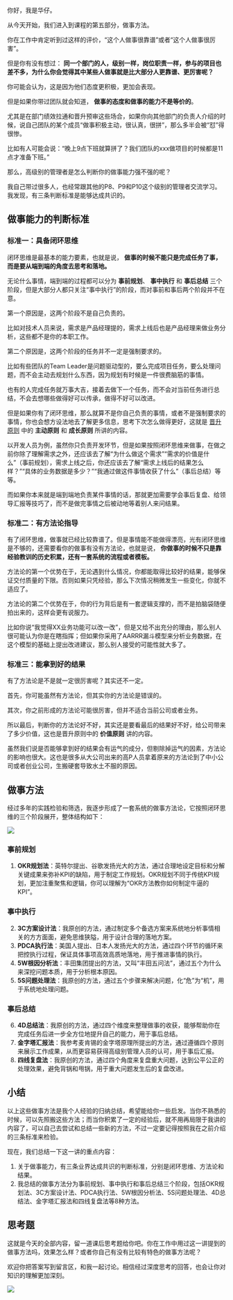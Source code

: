 你好，我是华仔。

从今天开始，我们进入到课程的第五部分，做事方法。

你在工作中肯定听到过这样的评价，“这个人做事很靠谱”或者“这个人做事很厉害”。

但是你有没有想过： **同一个部门的人，级别一样，岗位职责一样，参与的项目也差不多，为什么你会觉得其中某些人做事就是比大部分人更靠谱、更厉害呢？**

你可能会认为，这是因为他们态度更积极，更加会表现。

但是如果你带过团队就会知道， **做事的态度和做事的能力不是等价的**。

尤其是在部门绩效拉通和晋升预审这些场合，如果你向其他部门的负责人介绍的时候，说自己团队的某个成员“做事积极主动，很认真，很拼”，那么多半会被“怼”得很惨。

比如有人可能会说：“晚上9点下班就算拼了？我们团队的xxx做项目的时候都是11点才准备下班。”

那么，高级别的管理者是怎么判断你的做事能力强不强的呢？

我自己带过很多人，也经常跟其他的P8、P9和P10这个级别的管理者交流学习。我发现，有三条判断标准是能够达成共识的。

## 做事能力的判断标准

### 标准一：具备闭环思维

闭环思维是最基本的能力要素，也就是说， **做事的时候不能只是完成任务了事，而是要从端到端的角度去思考和落地。**

无论什么事情，端到端的过程都可以分为 **事前规划**、 **事中执行** 和 **事后总结** 三个阶段，但是大部分人都只关注“事中执行”的阶段，而对事前和事后两个阶段并不在意。

第一个原因是，这两个阶段不是自己负责的。

比如对技术人员来说，需求是产品经理提的，需求上线后也是产品经理来做业务分析，这些都不是你的本职工作。

第二个原因是，这两个阶段的任务并不一定是强制要求的。

比如有些团队的Team Leader是问题驱动型的，要么完成项目任务，要么处理问题，而不会主动去规划什么东西，因为规划有时候是一件很费脑筋的事情。

也有的人完成任务就万事大吉，接着去做下一个任务，而不会对当前任务进行总结，不会去想哪些做得好可以传承，做得不好可以改进。

但是如果你有了闭环思维，那么就算不是你自己负责的事情，或者不是强制要求的事情，你也会想方设法地去了解更多信息，思考下次怎么做得更好，这就是 [晋升原则](https://time.geekbang.org/column/article/314649) 中的 **主动原则** 和 **成长原则** 所讲的内容。

以开发人员为例，虽然你只负责开发环节，但是如果按照闭环思维来做事，在做之前你除了理解需求之外，还应该去了解“为什么做这个需求”“需求的价值是什么”（事前规划），需求上线之后，你还应该去了解“需求上线后的结果怎么样？”“具体的业务数据是多少？”“我通过做这件事情收获了什么”（事后总结）等等。

而如果你本来就是端到端地负责某件事情的话，那就更加需要学会事后复盘、给领导汇报等技巧了，而不是做完事情之后被动地等着别人来问结果。

### 标准二：有方法论指导

有了闭环思维，做事就已经比较靠谱了。但是事情能不能做得漂亮，光有闭环思维是不够的，还需要看你的做事有没有方法论，也就是说， **你做事的时候不只是靠经验教训的历史积累，还有一套系统的流程或者模板。**

方法论的第一个优势在于，无论遇到什么情况，你都能取得比较好的结果，能够保证交付质量的下限。否则如果只凭经验，那么下次情况稍微发生一些变化，你就不适应了。

方法论的第二个优势在于，你的行为背后是有一套逻辑支撑的，而不是拍脑袋随便拍出来的，这样会更有说服力。

比如你说“我觉得XX业务功能可以改一改”，但是又给不出充分的理由，那么别人很可能认为你是在瞎指挥；但如果你采用了AARRR漏斗模型来分析业务数据，在这个模型的基础上提出改进建议，那么别人接受的可能性就大多了。

### 标准三：能拿到好的结果

有了方法论是不是就一定很厉害呢？其实还不一定。

首先，你可能虽然有方法论，但其实你的方法论是错误的。

其次，你之前形成的方法论可能很厉害，但并不适合当前公司或者业务。

所以最后，判断你的方法论好不好，其实还是要看最后的结果好不好，给公司带来了多少价值，这也是晋升原则中的 **价值原则** 讲的内容。

虽然我们说是否能够拿到好的结果会有运气的成分，但剔除掉运气的因素，方法论的影响也很大。这也是很多从大公司出来的高P人员拿着原来的方法论到了中小公司或者创业公司，生搬硬套导致水土不服的原因。

## 做事方法

经过多年的实践检验和筛选，我逐步形成了一套系统的做事方法论，它按照闭环思维的三个阶段展开，整体结构如下：

![](https://static001.geekbang.org/resource/image/36/1d/366ba1c6c43da49482bcb37c74f8711d.jpg?wh=2700*927)

### 事前规划

1. **OKR规划法**：英特尔提出、谷歌发扬光大的方法，通过合理地设定目标和分解关键成果来弥补KPI的缺陷，用于制定工作规划。OKR规划不同于传统KPI规划，更加注重聚焦和逻辑，你可以理解为“OKR方法教你如何制定牛逼的KPI”。

### 事中执行

2. **3C方案设计法**：我原创的方法，通过制定多个备选方案来系统地分析事情相关的方方面面，避免思维狭隘，用于设计合理的落地方案。
3. **PDCA执行法**：美国人提出、日本人发扬光大的方法，通过四个环节的循环来把控执行过程，保证具体事项高效高质地落地，用于推进事情的执行。
4. **5W根因分析法**：丰田集团提出的方法，又叫“丰田五问法”，通过五个为什么来深挖问题本质，用于分析根本原因。
5. **5S问题处理法**：我原创的方法，通过五个步骤来解决问题，化“危”为“机”，用于系统地处理问题。

### 事后总结

6. **4D总结法**：我原创的方法，通过四个维度来整理做事的收获，能够帮助你在完成任务后进一步全方位地提升自己的能力，用于事后总结。
7. **金字塔汇报法**：我参考麦肯锡的金字塔原理所提出的方法，通过遵循四个原则来展示工作成果，从而更容易获得高级别管理人员的认可，用于事后汇报。
8. **四线复盘法**：我原创的方法，通过四个角度来复盘重大问题，达到公平公正的处理效果，避免背锅和甩锅，用于重大问题发生后的复盘改进。

## 小结

以上这些做事方法是我个人经验的归纳总结，希望能给你一些启发。当你不熟悉的时候，可以先照搬这些方法；而当你积累了一定的经验后，就不用再局限于我讲的内容了，可以自己去尝试和总结一些新的方法，不过一定要记得按照我在之前介绍的三条标准来检验。

现在，我们总结一下这一讲的重点内容：

1. 关于做事能力，有三条业界达成共识的判断标准，分别是闭环思维、方法论和结果。
2. 我总结的做事方法分为事前规划、事中执行和事后总结三个阶段，包括OKR规划法、3C方案设计法、PDCA执行法、5W根因分析法、5S问题处理法、4D总结法、金字塔汇报法和四线复盘法等8种方法。

## 思考题

这就是今天的全部内容，留一道课后思考题给你吧。你在工作中用过这一讲提到的做事方法吗，效果怎么样？或者你自己有没有比较有特色的做事方法呢？

欢迎你把答案写到留言区，和我一起讨论。相信经过深度思考的回答，也会让你对知识的理解更加深刻。

![](https://static001.geekbang.org/resource/image/ef/y6/ef949dfaf673c73822893bd43f36eyy6.jpeg?wh=1920*1080)